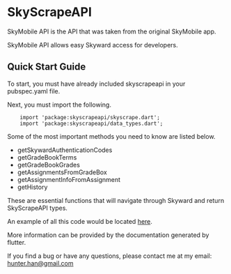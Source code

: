# SkyScrapeAPI

SkyMobile API is the API that was taken from the original SkyMobile app.

SkyMobile API allows easy Skyward access for developers. 

## Quick Start Guide

To start, you must have already included skyscrapeapi in your pubspec.yaml file.

Next, you must import the following.

```
    import 'package:skyscrapeapi/skyscrape.dart';
    import 'package:skyscrapeapi/data_types.dart';
```

Some of the most important methods you need to know are listed below.
- getSkywardAuthenticationCodes
- getGradeBookTerms
- getGradeBookGrades
- getAssignmentsFromGradeBox
- getAssignmentInfoFromAssignment
- getHistory

These are essential functions that will navigate through Skyward and return SkyScrapeAPI types.

An example of all this code would be located [here](https://github.com/skuweakyskies/SkyMobile). 

More information can be provided by the documentation generated by flutter.

If you find a bug or have any questions, please contact me at my email: hunter.han@gmail.com